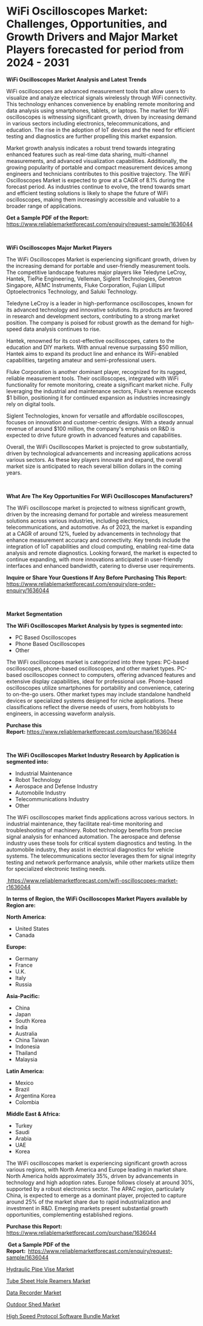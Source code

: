 <p><h1>WiFi Oscilloscopes Market: Challenges, Opportunities, and Growth Drivers and Major Market Players forecasted for period from 2024 - 2031</h1></p><p><strong>WiFi Oscilloscopes Market Analysis and Latest Trends</strong></p>
<p><p>WiFi oscilloscopes are advanced measurement tools that allow users to visualize and analyze electrical signals wirelessly through WiFi connectivity. This technology enhances convenience by enabling remote monitoring and data analysis using smartphones, tablets, or laptops. The market for WiFi oscilloscopes is witnessing significant growth, driven by increasing demand in various sectors including electronics, telecommunications, and education. The rise in the adoption of IoT devices and the need for efficient testing and diagnostics are further propelling this market expansion.</p><p>Market growth analysis indicates a robust trend towards integrating enhanced features such as real-time data sharing, multi-channel measurements, and advanced visualization capabilities. Additionally, the growing popularity of portable and compact measurement devices among engineers and technicians contributes to this positive trajectory. The WiFi Oscilloscopes Market is expected to grow at a CAGR of 8.1% during the forecast period. As industries continue to evolve, the trend towards smart and efficient testing solutions is likely to shape the future of WiFi oscilloscopes, making them increasingly accessible and valuable to a broader range of applications.</p></p>
<p><strong>Get a Sample PDF of the Report:&nbsp;</strong> <a href="https://www.reliablemarketforecast.com/enquiry/request-sample/1636044">https://www.reliablemarketforecast.com/enquiry/request-sample/1636044</a></p>
<p>&nbsp;</p>
<p><strong>WiFi Oscilloscopes Major Market Players</strong></p>
<p><p>The WiFi Oscilloscopes Market is experiencing significant growth, driven by the increasing demand for portable and user-friendly measurement tools. The competitive landscape features major players like Teledyne LeCroy, Hantek, TiePie Engineering, Velleman, Siglent Technologies, Genetron Singapore, AEMC Instruments, Fluke Corporation, Fujian Lilliput Optoelectronics Technology, and Saluki Technology.</p><p>Teledyne LeCroy is a leader in high-performance oscilloscopes, known for its advanced technology and innovative solutions. Its products are favored in research and development sectors, contributing to a strong market position. The company is poised for robust growth as the demand for high-speed data analysis continues to rise.</p><p>Hantek, renowned for its cost-effective oscilloscopes, caters to the education and DIY markets. With annual revenue surpassing $50 million, Hantek aims to expand its product line and enhance its WiFi-enabled capabilities, targeting amateur and semi-professional users.</p><p>Fluke Corporation is another dominant player, recognized for its rugged, reliable measurement tools. Their oscilloscopes, integrated with WiFi functionality for remote monitoring, create a significant market niche. Fully leveraging the industrial and maintenance sectors, Fluke's revenue exceeds $1 billion, positioning it for continued expansion as industries increasingly rely on digital tools.</p><p>Siglent Technologies, known for versatile and affordable oscilloscopes, focuses on innovation and customer-centric designs. With a steady annual revenue of around $100 million, the company's emphasis on R&D is expected to drive future growth in advanced features and capabilities.</p><p>Overall, the WiFi Oscilloscopes Market is projected to grow substantially, driven by technological advancements and increasing applications across various sectors. As these key players innovate and expand, the overall market size is anticipated to reach several billion dollars in the coming years.</p></p>
<p>&nbsp;</p>
<p><strong>What Are The Key Opportunities For WiFi Oscilloscopes Manufacturers?</strong></p>
<p><p>The WiFi oscilloscope market is projected to witness significant growth, driven by the increasing demand for portable and wireless measurement solutions across various industries, including electronics, telecommunications, and automotive. As of 2023, the market is expanding at a CAGR of around 12%, fueled by advancements in technology that enhance measurement accuracy and connectivity. Key trends include the integration of IoT capabilities and cloud computing, enabling real-time data analysis and remote diagnostics. Looking forward, the market is expected to continue expanding, with more innovations anticipated in user-friendly interfaces and enhanced bandwidth, catering to diverse user requirements.</p></p>
<p><strong>Inquire or Share Your Questions If Any Before Purchasing This Report:</strong> <a href="https://www.reliablemarketforecast.com/enquiry/pre-order-enquiry/1636044">https://www.reliablemarketforecast.com/enquiry/pre-order-enquiry/1636044</a></p>
<p>&nbsp;</p>
<p><strong>Market Segmentation</strong></p>
<p><strong>The WiFi Oscilloscopes Market Analysis by types is segmented into:</strong></p>
<p><ul><li>PC Based Oscilloscopes</li><li>Phone Based Oscilloscopes</li><li>Other</li></ul></p>
<p><p>The WiFi oscilloscopes market is categorized into three types: PC-based oscilloscopes, phone-based oscilloscopes, and other market types. PC-based oscilloscopes connect to computers, offering advanced features and extensive display capabilities, ideal for professional use. Phone-based oscilloscopes utilize smartphones for portability and convenience, catering to on-the-go users. Other market types may include standalone handheld devices or specialized systems designed for niche applications. These classifications reflect the diverse needs of users, from hobbyists to engineers, in accessing waveform analysis.</p></p>
<p><strong>Purchase this Report:&nbsp;</strong><a href="https://www.reliablemarketforecast.com/purchase/1636044">https://www.reliablemarketforecast.com/purchase/1636044</a></p>
<p>&nbsp;</p>
<p><strong>The WiFi Oscilloscopes Market Industry Research by Application is segmented into:</strong></p>
<p><ul><li>Industrial Maintenance</li><li>Robot Technology</li><li>Aerospace and Defense Industry</li><li>Automobile Industry</li><li>Telecommunications Industry</li><li>Other</li></ul></p>
<p><p>The WiFi oscilloscopes market finds applications across various sectors. In industrial maintenance, they facilitate real-time monitoring and troubleshooting of machinery. Robot technology benefits from precise signal analysis for enhanced automation. The aerospace and defense industry uses these tools for critical system diagnostics and testing. In the automobile industry, they assist in electrical diagnostics for vehicle systems. The telecommunications sector leverages them for signal integrity testing and network performance analysis, while other markets utilize them for specialized electronic testing needs.</p></p>
<p><a href="https://www.reliablemarketforecast.com/wifi-oscilloscopes-market-r1636044">&nbsp;https://www.reliablemarketforecast.com/wifi-oscilloscopes-market-r1636044</a></p>
<p><strong>In terms of Region, the WiFi Oscilloscopes Market Players available by Region are:</strong></p>
<p>
    <p> <strong> North America: </strong>
        <ul>
            <li>United States</li>
            <li>Canada</li>
        </ul>
        </p> 
    <p> <strong> Europe: </strong>
        <ul>
            <li>Germany</li>
            <li>France</li>
            <li>U.K.</li>
            <li>Italy</li>
            <li>Russia</li>
        </ul>
        </p> 
    <p> <strong> Asia-Pacific: </strong>
        <ul>
            <li>China</li>
            <li>Japan</li>
            <li>South Korea</li>
            <li>India</li>
            <li>Australia</li>
            <li>China Taiwan</li>
            <li>Indonesia</li>
            <li>Thailand</li>
            <li>Malaysia</li>
        </ul>
        </p> 
    <p> <strong> Latin America: </strong>
        <ul>
            <li>Mexico</li>
            <li>Brazil</li>
            <li>Argentina Korea</li>
            <li>Colombia</li>
        </ul>
        </p> 
    <p> <strong> Middle East & Africa: </strong>
        <ul>
            <li>Turkey</li>
            <li>Saudi</li>
            <li>Arabia</li>
            <li>UAE</li>
            <li>Korea</li>
        </ul>
    </p>
    </p>
<p><p>The WiFi oscilloscopes market is experiencing significant growth across various regions, with North America and Europe leading in market share. North America holds approximately 35%, driven by advancements in technology and high adoption rates. Europe follows closely at around 30%, supported by a robust electronics sector. The APAC region, particularly China, is expected to emerge as a dominant player, projected to capture around 25% of the market share due to rapid industrialization and investment in R&D. Emerging markets present substantial growth opportunities, complementing established regions.</p></p>
<p><strong>Purchase this Report: </strong><a href="https://www.reliablemarketforecast.com/purchase/1636044">https://www.reliablemarketforecast.com/purchase/1636044</a></p>
<p>&nbsp;<strong>Get a Sample PDF of the Report:&nbsp;&nbsp;</strong><a href="https://www.reliablemarketforecast.com/enquiry/request-sample/1636044">https://www.reliablemarketforecast.com/enquiry/request-sample/1636044</a></p>
<p><strong></strong></p>
<p><p><a href="https://medium.com/@winifreunder87/global-hydraulic-pipe-vise-market-size-is-expected-to-experience-a-cagr-of-11-7-d4a160bab51d?postPublishedType=repub">Hydraulic Pipe Vise Market</a></p><p><a href="https://medium.com/@winifreunder87/market-forecast-global-tube-sheet-hole-reamers-trends-and-impact-analysis-2024-2031-by-7117d8d1a36e?postPublishedType=repub">Tube Sheet Hole Reamers Market</a></p><p><a href="https://www.linkedin.com/pulse/data-recorder-industry-sector-new-technologies-market-impact-fac2f?trackingId=eeRN4vxzT0irbGUE84R0QQ%3D%3D">Data Recorder Market</a></p><p><a href="https://issuu.com/reportprime-2/docs/outdoor-shed-market-size-2030.pptx_9ba36c3da597c8">Outdoor Shed Market</a></p><p><a href="https://github.com/dringals/Market-Research-Report-List-6/blob/main/high-speed-protocol-software-bundle-market.md">High Speed Protocol Software Bundle Market</a></p></p>